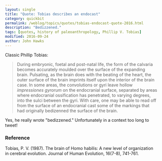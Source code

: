 ```yaml
---
layout: single
title: "Quote: Tobias describes an endocast"
category: quickbit
permalink: /weblog/topics/quotes/tobias-endocast-quote-2016.html
description: "Bedizzened."
tags: [quotes, history of paleoanthropology, Phillip V. Tobias]
modified: 2016-09-24
author: John Hawks
---
```



Classic Phillip Tobias:

<blockquote> During embryonic, foetal and post-natal life, the form of the calvaria becomes accurately moulded over the surface of the expanding brain. Pulsating, as the brain does with the beating of the heart, the outer surface of the brain imprints itself upon the interior of the brain case. In some areas, the convolutions or gyri leave hollow <em>impressiones gyrorum</em> on the endocranial surface, separated by areas where endocranial ossification has penetrated, to varying degrees, into the sulci between the gyri. With care, one may be able to read off from the surface of an endocranial cast some of the markings that had originally bedizenned the surface of the brain.</blockquote>

Yes, he really wrote "bedizzened." Unfortunately in a context too long to tweet!


### Reference

<p class="cite">Tobias, P. V. (1987). The brain of Homo habilis: A new level of organization in cerebral evolution. Journal of Human Evolution, 16(7-8), 741-761.</p>

